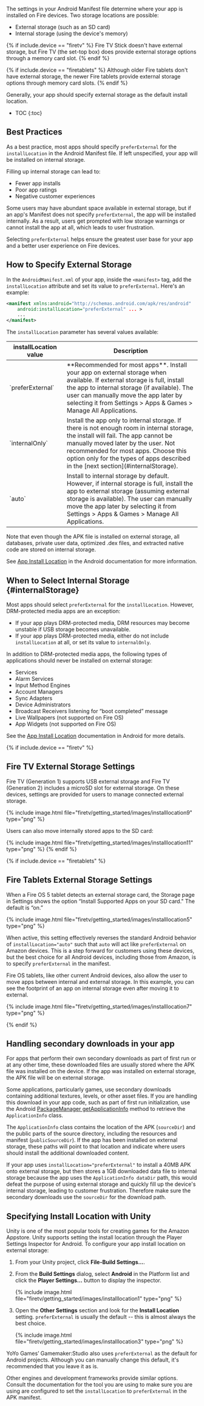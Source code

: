 The settings in your Android Manifest file determine where your app is installed on Fire devices. Two storage locations are possible:

* External storage (such as an SD card)
* Internal storage (using the device's memory)

{% if include.device == "firetv" %}
Fire TV Stick doesn't have external storage, but Fire TV (the set-top box) does provide external storage options through a memory card slot.
{% endif %} 

{% if include.device == "firetablets" %}
Although older Fire tablets don't have external storage, the newer Fire tablets provide external storage options through memory card slots.
{% endif %} 

Generally, your app should specify external storage as the default install location.

* TOC
{:toc}

## Best Practices 

As a best practice, most apps should specify `preferExternal` for the `installLocation` in the Android Manifest file. If left unspecified, your app will be installed on internal storage.

Filling up internal storage can lead to:

* Fewer app installs
* Poor app ratings
* Negative customer experiences

Some users may have abundant space available in external storage, but if an app's Manifest does not specify `preferExternal`, the app will be installed internally. As a result, users get prompted with low storage warnings or cannot install the app at all, which leads to user frustration.

Selecting `preferExternal` helps ensure the greatest user base for your app and a better user experience on Fire devices.

## How to Specify External Storage

In the `AndroidManifest.xml` of your app, inside the `<manifest>` tag, add the `installLocation` attribute and set its value to `preferExternal`. Here's an example:

```xml
<manifest xmlns:android="http://schemas.android.com/apk/res/android"
    android:installLocation="preferExternal" ... >
    ...
</manifest>
```

The `installLocation` parameter has several values available:

<table class="grid">
    <colgroup>
        <col width="30%" />
        <col width="70%" />
    </colgroup>
    <thead>
        <tr>
            <th>installLocation value </th>
            <th>Description</th>
        </tr>
    </thead>
    <tbody>
        <tr>
            <td markdown="span">
                `preferExternal`
            </td>
            <td markdown="span">
                **Recommended for most apps**. Install your app on external storage when available. If external storage is full, install the app to internal storage (if available). The user can manually move the app later by selecting it from Settings > Apps & Games > Manage All Applications.</td>
        </tr>
        <tr>
            <td markdown="span">
                `internalOnly`
            </td>
            <td align="left" markdown="span">
                Install the app only to internal storage. If there is not enough room in internal storage, the install will fail. The app cannot be manually moved later by the user. Not recommended for most apps. Choose this option only for the types of apps described in the [next section](#internalStorage).
            </td>
        </tr>
        <tr>
            <td markdown="span">
                `auto`
            </td>
            <td align="left" markdown="span">
                Install to internal storage by default. However, if internal storage is full, install the app to external storage (assuming external storage is available). The user can manually move the app later by selecting it from Settings > Apps & Games > Manage All Applications.
            </td>
        </tr>
    </tbody>
</table>

Note that even though the APK file is installed on external storage, all databases, private user data, optimized .dex files, and extracted native code are stored on internal storage.

See [App Install Location](http://developer.android.com/guide/topics/data/install-location.html) in the Android documentation for more information.

## When to Select Internal Storage {#internalStorage}

Most apps should select `preferExternal` for the `installLocation`. However, DRM-protected media apps are an exception:                                                                  

* If your app plays DRM-protected media, DRM resources may become unstable if USB storage becomes unavailable.
* If your app plays DRM-protected media, either do not include `installLocation` at all, or set its value to `internalOnly`.

In addition to DRM-protected media apps, the following types of applications should never be installed on external storage:

*  Services
*  Alarm Services
*  Input Method Engines
*  Account Managers
*  Sync Adapters
*  Device Administrators
*  Broadcast Receivers listening for “boot completed” message
*  Live Wallpapers (not supported on Fire OS)
*  App Widgets (not supported on Fire OS)

See the [App Install Location](http://developer.android.com/guide/topics/data/install-location.html) documentation in Android for more details.

{% if include.device == "firetv" %}
## Fire TV External Storage Settings

Fire TV (Generation 1) supports USB external storage and Fire TV (Generation 2) includes a microSD slot for external storage. On these devices, settings are provided for users to manage connected external storage.

{% include image.html file="firetv/getting_started/images/installlocation9" type="png" %}

Users can also move internally stored apps to the SD card:

{% include image.html file="firetv/getting_started/images/installlocation11" type="png" %}
{% endif %}

{% if include.device == "firetablets" %}
## Fire Tablets External Storage Settings

When a Fire OS 5 tablet detects an external storage card, the Storage page in Settings shows the option “Install Supported Apps on your SD card." The default is “on.”

{% include image.html file="firetv/getting_started/images/installlocation5" type="png" %}

When active, this setting effectively reverses the standard Android behavior of `installLocation="auto"` such that `auto` will act like `preferExternal` on Amazon devices. This is a step forward for customers using these devices, but the best choice for all Android devices, including those from Amazon, is to specify `preferExternal` in the manifest.

Fire OS tablets, like other current Android devices, also allow the user to move apps between internal and external storage. In this example, you can see the footprint of an app on internal storage even after moving it to external.

{% include image.html file="firetv/getting_started/images/installlocation7" type="png" %}

{% endif %}

## Handling secondary downloads in your app

For apps that perform their own secondary downloads as part of first run or at any other time, these downloaded files are usually stored where the APK file was installed on the device. If the app was installed on external storage, the APK file will be on external storage.

Some applications, particularly games, use secondary downloads containing additional textures, levels, or other asset files. If you are handling this download in your app code, such as part of first run initialization, use the Android [PackageManager getApplicationInfo](https://developer.android.com/reference/android/content/Context.html#getApplicationInfo()) method to retrieve the `ApplicationInfo` class.

The `ApplicationInfo` class contains the location of the APK (`sourceDir`) and the public parts of the source directory, including the resources and manifest (`publicSourceDir`). If the app has been installed on external storage, these paths will point to that location and indicate where users should install the additional downloaded content.

If your app uses `installLocation="preferExternal"` to install a 40MB APK onto external storage, but then stores a 1GB downloaded data file to internal storage because the app uses the `ApplicationInfo dataDir` path, this would defeat the purpose of using external storage and quickly fill up the device's internal storage, leading to customer frustration. Therefore make sure the secondary downloads use the `sourceDir` for the download path.

## Specifying Install Location with Unity

Unity is one of the most popular tools for creating games for the Amazon Appstore. Unity supports setting the install location through the Player Settings Inspector for Android. To configure your app install location on external storage:

1.  From your Unity project, click **File-Build Settings…**.
2.  From the **Build Settings** dialog, select **Android** in the Platform list and click the **Player Settings…** button to display the inspector.

    {% include image.html file="firetv/getting_started/images/installlocation1" type="png" %}

3.  Open the **Other Settings** section and look for the **Install Location** setting. `preferExternal` is usually the default -- this is almost always the best choice.

    {% include image.html file="firetv/getting_started/images/installlocation3" type="png" %}

YoYo Games’ Gamemaker:Studio also uses `preferExternal` as the default for Android projects. Although you can manually change this default, it's recommended that you leave it as is.

Other engines and development frameworks provide similar options. Consult the documentation for the tool you are using to make sure you are using are configured to set the `installLocation` to `preferExternal` in the APK manifest.
